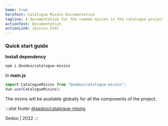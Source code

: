 ```yaml
---
home: true
heroText: Catalogue Mixins Documentation
tagline: A documentation for the common mixins in the catalogue projects
actionText: Documentation
actionLink: /mixins.html
---
```


### Quick start guide

**Install dependency**

```bash
npm i @sedoo/catalogue-mixins
```

In **main.js**

```javascript
import CatalogueMixins from "@sedoo/catalogue-mixins";
Vue.use(CatalogueMixins);
```

<Badge text="Warning" type="warn" /> The mixins will be available globally for all the components of the project.

<Content slot-key="footer"/>

:::slot footer
[@sedoo/catalogue-mixins](https://www.npmjs.com/package/@sedoo/catalogue-mixins)

Sedoo | 2022
:::
